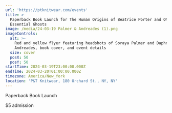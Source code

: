 ```yaml
---
url: 'https://ptknitwear.com/events'
title: >-
  Paperback Book Launch for The Human Origins of Beatrice Porter and Other
  Essential Ghosts
image: /media/24-03-19 Palmer & Andreades (1).png
imageControls:
  alt: >-
    Red and yellow flyer featuring headshots of Soraya Palmer and Daphne Palasi
    Andreades, book cover, and event details
  size: cover
  posX: 50
  posY: 50
startTime: 2024-03-19T23:00:00.000Z
endTime: 2024-03-20T01:00:00.000Z
timezone: America/New_York
location: 'P&T Knitwear, 180 Orchard St., NY, NY'
---
```


Paperback Book Launch

$5 admission
